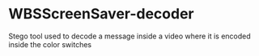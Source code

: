 # WBSScreenSaver-decoder
Stego tool used to decode a message inside a video where it is encoded inside the color switches
